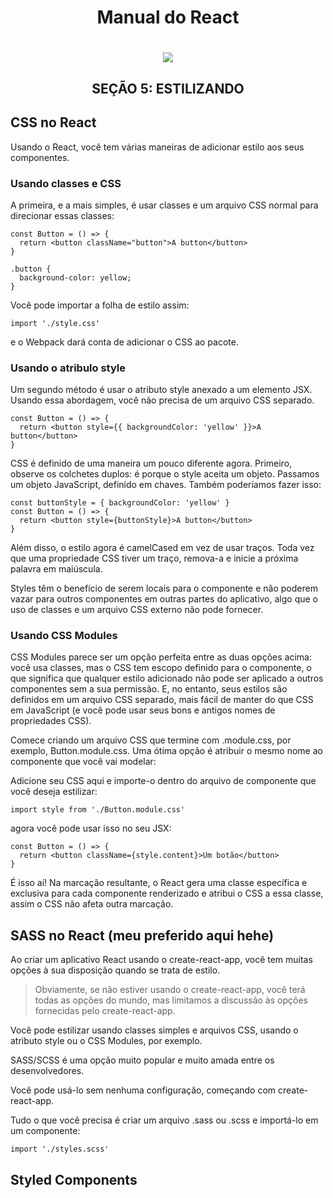 <h1 align="center">Manual do React</h1>

<h1 align="center"><img src="https://cdn-media-1.freecodecamp.org/images/1*m5aPLXkrWJs7xKsfYViJEg.png" /></h1>

<h2 align="center"><strong>SEÇÃO 5:</strong> ESTILIZANDO </h2>

## CSS no React

Usando o React, você tem várias maneiras de adicionar estilo aos seus componentes.

### Usando classes e CSS

A primeira, e a mais simples, é usar classes e um arquivo CSS normal para direcionar essas classes:

```
const Button = () => {
  return <button className="button">A button</button>
}

.button {
  background-color: yellow;
}
```

Você pode importar a folha de estilo assim:

```
import './style.css'
```

e o Webpack dará conta de adicionar o CSS ao pacote.

### Usando o atribulo style

Um segundo método é usar o atributo <kbg>style</kbg> anexado a um elemento JSX. Usando essa abordagem, você não precisa de um arquivo CSS separado.

```
const Button = () => {
  return <button style={{ backgroundColor: 'yellow' }}>A button</button>
}
```

CSS é definido de uma maneira um pouco diferente agora. Primeiro, observe os colchetes duplos: é porque o <kbg>style</kbg> aceita um objeto. Passamos um objeto JavaScript, definido em chaves. Também poderíamos fazer isso:

```
const buttonStyle = { backgroundColor: 'yellow' }
const Button = () => {
  return <button style={buttonStyle}>A button</button>
}
```

Além disso, o estilo agora é camelCased em vez de usar traços. Toda vez que uma propriedade CSS tiver um traço, remova-a e inicie a próxima palavra em maiúscula.

<kbg>Styles</kbg> têm o benefício de serem locais para o componente e não poderem vazar para outros componentes em outras partes do aplicativo, algo que o uso de classes e um arquivo CSS externo não pode fornecer.

### Usando CSS Modules

CSS Modules parece ser um opção perfeita entre as duas opções acima: você usa classes, mas o CSS tem escopo definido para o componente, o que significa que qualquer estilo adicionado não pode ser aplicado a outros componentes sem a sua permissão. E, no entanto, seus estilos são definidos em um arquivo CSS separado, mais fácil de manter do que CSS em JavaScript (e você pode usar seus bons e antigos nomes de propriedades CSS).

Comece criando um arquivo CSS que termine com <kbg>.module.css</kbg>, por exemplo, <kbg>Button.module.css</kbg>. Uma ótima opção é atribuir o mesmo nome ao componente que você vai modelar:

Adicione seu CSS aqui e importe-o dentro do arquivo de componente que você deseja estilizar:

```
import style from './Button.module.css'
```

agora você pode usar isso no seu JSX: 
```
const Button = () => {
  return <button className={style.content}>Um botão</button>
}
```

É isso aí! Na marcação resultante, o React gera uma classe específica e exclusiva para cada componente renderizado e atribui o CSS a essa classe, assim o CSS não afeta outra marcação.

## SASS no React (meu preferido aqui hehe)

Ao criar um aplicativo React usando o <kbg>create-react-app</kbg>, você tem muitas opções à sua disposição quando se trata de estilo.

> Obviamente, se não estiver usando o <kbg>create-react-app</kbg>, você terá todas as opções do mundo, mas limitamos a discussão às opções fornecidas pelo <kbg>create-react-app</kbg>.

Você pode estilizar usando classes simples e arquivos CSS, usando o atributo <kbg>style</kbg> ou o <kbg>CSS Modules</kbg>, por exemplo.

SASS/SCSS é uma opção muito popular e muito amada entre os desenvolvedores.

Você pode usá-lo sem nenhuma configuração, começando com <kbg>create-react-app</kbg>.

Tudo o que você precisa é criar um arquivo <kbg>.sass</kbg> ou <kbg>.scss</kbg> e importá-lo em um componente:

```
import './styles.scss'
```

## Styled Components




